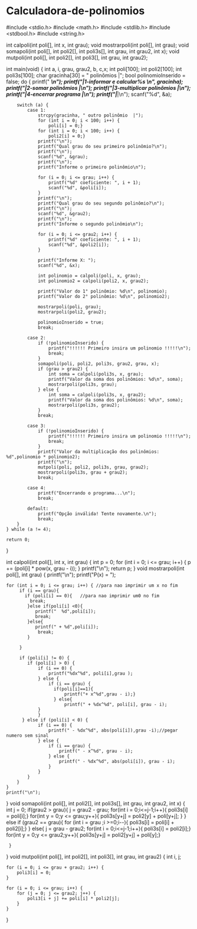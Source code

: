# Calculadora-de-polinomios
#include <stdio.h>
#include <math.h>
#include <stdlib.h>
#include <stdbool.h>
#include <string.h> 

int calpoli(int poli[], int x, int grau);
void mostrarpoli(int poli[], int grau);
void somapoli(int poli[], int poli2[], int poli3s[], int grau, int grau2, int x);
void mutpoli(int poli[], int poli2[], int poli3[], int grau, int grau2);

int main(void) {
    int a, i, grau, grau2, b, c,x;
    int poli[100];
    int poli2[100];
    int poli3s[100];
    char gracinha[30] = " polinômios       |";
    bool polinomioInserido = false;
    do {
        printf(" _______________________________________\n");
        printf("|1-informar e calcular%s \n", gracinha);
        printf("|2-somar polinômios                     |\n");
        printf("|3-multiplicar polinômios               |\n");
        printf("|4-encerrar programa                    |\n");
        printf("|_______________________________________|\n");
        scanf("%d", &a);

        switch (a) {
            case 1:
                strcpy(gracinha, " outro polinômio  |");
                for (int i = 0; i < 100; i++) {
                    poli[i] = 0;}
                for (int i = 0; i < 100; i++) {
                    poli2[i] = 0;}
                printf("\n");
                printf("Qual grau do seu primeiro polinômio?\n");
                printf("\n");
                scanf("%d", &grau);
                printf("\n");
                printf("Informe o primeiro polinômio\n");

                for (i = 0; i <= grau; i++) {
                    printf("%d° coeficiente: ", i + 1);
                    scanf("%d", &poli[i]);
                }
                printf("\n");
                printf("Qual grau do seu segundo polinômio?\n");
                printf("\n");
                scanf("%d", &grau2);
                printf("\n");
                printf("Informe o segundo polinômio\n");

                for (i = 0; i <= grau2; i++) {
                    printf("%d° coeficiente: ", i + 1);
                    scanf("%d", &poli2[i]);
                }

                printf("Informe X: ");
                scanf("%d", &x);

                int polinomio = calpoli(poli, x, grau);
                int polinomio2 = calpoli(poli2, x, grau2);

                printf("Valor do 1° polinômio: %d\n", polinomio);
                printf("Valor do 2° polinômio: %d\n", polinomio2);

                mostrarpoli(poli, grau);
                mostrarpoli(poli2, grau2);

                polinomioInserido = true;
                break;

            case 2:
                if (!polinomioInserido) {
                    printf("!!!!!! Primeiro insira um polinomio !!!!!\n");
                    break;
                }
                somapoli(poli, poli2, poli3s, grau2, grau, x);  
                if (grau > grau2) {
                    int soma = calpoli(poli3s, x, grau);
                    printf("Valor da soma dos polinômios: %d\n", soma);
                    mostrarpoli(poli3s, grau);
                } else {
                    int soma = calpoli(poli3s, x, grau2);
                    printf("Valor da soma dos polinômios: %d\n", soma);
                    mostrarpoli(poli3s, grau2);
                }
                break;

            case 3:
                if (!polinomioInserido) {
                    printf("!!!!!! Primeiro insira um polinomio !!!!!\n");
                    break;
                }
                printf("Valor da multiplicação dos polinômios: %d",polinomio * polinomio2);
                printf("\n");
                mutpoli(poli, poli2, poli3s, grau, grau2);
                mostrarpoli(poli3s, grau + grau2);
                break;

            case 4:
                printf("Encerrando o programa...\n");
                break;

            default:
                printf("Opção inválida! Tente novamente.\n");
                break;
        }
    } while (a != 4);

    return 0;
}

int calpoli(int poli[], int x, int grau) {
    int p = 0;
    for (int i = 0; i <= grau; i++) {
        p += (poli[i] * pow(x, grau - i));
    }
     printf("\n");
     return p;
}
void mostrarpoli(int poli[], int grau) {
    printf("\n");
    printf("P(x) = "); 

    for (int i = 0; i <= grau; i++) { //para nao imprimir um x no fim
         if (i == grau){
           if (poli[i] == 0){   //para nao imprimir um0 no fim
             break;
            }else if(poli[i] <0){
               printf("  %d",poli[i]);
               break;
            }else{
               printf(" + %d",poli[i]);
                break;
            }
            
         }
         
         if (poli[i] != 0) {
            if (poli[i] > 0) {
                if (i == 0) {
                    printf("%dx^%d", poli[i],grau );              
                } else {
                    if (i == grau) {
                      if(poli[i]==1){
                          printf("+ x^%d",grau - i);}
                      } else{
                          printf(" + %dx^%d", poli[i], grau - i);
                }
                }
          } else if (poli[i] < 0) {
                if (i == 0) {
                    printf(" - %dx^%d", abs(poli[i]),grau -i);//pegar numero sem sinal
                } else {
                    if (i == grau) {
                        printf(" - x^%d", grau - i);
                    } else {
                        printf(" - %dx^%d", abs(poli[i]), grau - i);
                    }
                }
            }
        }
    }
    printf("\n");
}
void somapoli(int poli[], int poli2[], int poli3s[], int grau, int grau2, int x) {
     int j = 0; 
     if(grau2 > grau){
       j = grau2 - grau;
       for(int i = 0;i<=j-1;i++){
          poli3s[i] = poli[i];}
       for(int y = 0;y <= grau;y++){
          poli3s[y+j] = poli2[y] + poli[y+j];
    }
     }
     else if (grau2 == grau){
          for (int i = grau ;i >=0;i--){
             poli3s[i] = poli[i] + poli2[i];}
      }
     else{
        j = grau - grau2;
        for(int i = 0;i<=j-1;i++){
          poli3s[i] = poli2[i];}
        for(int y = 0;y <= grau2;y++){
          poli3s[y+j] = poli2[y+j] + poli[y];}

     }
}
void mutpoli(int poli[], int poli2[], int poli3[], int grau, int grau2) {
    int i, j;

    for (i = 0; i <= grau + grau2; i++) {
        poli3[i] = 0;
    }

    for (i = 0; i <= grau; i++) {
        for (j = 0; j <= grau2; j++) {
            poli3[i + j] += poli[i] * poli2[j];
        }
    }
}
